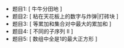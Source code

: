 - 题目1: [ 牛牛分田地 ]
- 题目2: [ 粘在天花板上的数字与炸弹|打砖块 ]
- 题目3: [ 等累加和集合对中最大的累加和 ]
- 题目4: [ 不同的子序列 II ]
- 题目5: [ 数组中全是1的最大正方形 ]
